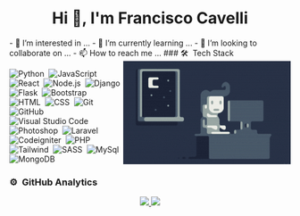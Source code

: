 <h1 align="center">Hi 👋, I'm Francisco Cavelli</h1>
- 👀 I’m interested in ...
- 🌱 I’m currently learning ...
- 💞️ I’m looking to collaborate on ...
- 📫 How to reach me ...
<img alt="Night Coding" src="https://raw.githubusercontent.com/AVS1508/AVS1508/master/assets/Night-Coding.gif" align="right"/>
### 🛠 &nbsp;Tech Stack

![Python](https://img.shields.io/badge/-Python-05122A?style=flat&logo=python)&nbsp;
![JavaScript](https://img.shields.io/badge/-JavaScript-05122A?style=flat&logo=javascript)&nbsp;
![React](https://img.shields.io/badge/-React-05122A?style=flat&logo=react)&nbsp;
![Node.js](https://img.shields.io/badge/-Node.js-05122A?style=flat&logo=node.js)&nbsp;
![Django](https://img.shields.io/badge/-Django-05122A?style=flat&logo=django&logoColor=092E20)&nbsp;
![Flask](https://img.shields.io/badge/-Flask-05122A?style=flat&logo=flask)&nbsp;
![Bootstrap](https://img.shields.io/badge/-Bootstrap-05122A?style=flat&logo=bootstrap&logoColor=563D7C)\
![HTML](https://img.shields.io/badge/-HTML-05122A?style=flat&logo=HTML5)&nbsp;
![CSS](https://img.shields.io/badge/-CSS-05122A?style=flat&logo=CSS3&logoColor=1572B6)&nbsp;
![Git](https://img.shields.io/badge/-Git-05122A?style=flat&logo=git)&nbsp;
![GitHub](https://img.shields.io/badge/-GitHub-05122A?style=flat&logo=github)&nbsp;
![Visual Studio Code](https://img.shields.io/badge/-Visual%20Studio%20Code-05122A?style=flat&logo=visual-studio-code&logoColor=007ACC)&nbsp;
![Photoshop](https://img.shields.io/badge/-Photoshop-05122A?style=flat&logo=adobe-photoshop)&nbsp;
![Laravel](https://img.shields.io/badge/-laravel-05122A?style=flat&logo=laravel)&nbsp;
![Codeigniter](https://img.shields.io/badge/-codeigniter-05122A?style=flat&logo=codeigniter)&nbsp;
![PHP](https://img.shields.io/badge/-php-05122A?style=flat&logo=php)&nbsp;
![Tailwind](https://img.shields.io/badge/-tailwind-05122A?style=flat&logo=tailwind)&nbsp;
![SASS](https://img.shields.io/badge/-sass-05122A?style=flat&logo=sass)&nbsp;
![MySql](https://img.shields.io/badge/-mysql-05122A?style=flat&logo=mysql)&nbsp;
![MongoDB](https://img.shields.io/badge/-mongodb-05122A?style=flat&logo=mongodb)&nbsp;

### ⚙️ &nbsp;GitHub Analytics

<p align="center">
<a href="https://github.com/FranCavelli">
  <img height="180em" src="https://github-readme-stats-eight-theta.vercel.app/api?username=FranCavelli&show_icons=true&theme=algolia&include_all_commits=true&count_private=true"/>
  <img height="180em" src="https://github-readme-stats-eight-theta.vercel.app/api/top-langs/?username=FranCavelli&layout=compact&langs_count=8&theme=algolia"/>
</a>
</p>

